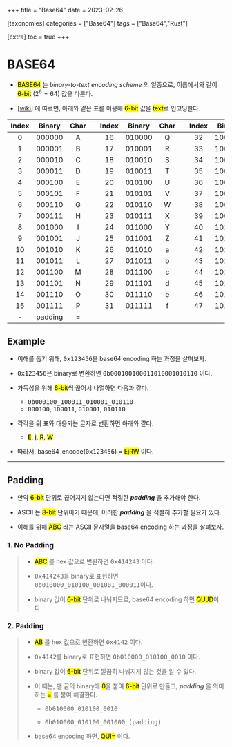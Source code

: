 +++
title = "Base64"
date = 2023-02-26

[taxonomies]
categories = ["Base64"]
tags = ["Base64","Rust"]

[extra]
toc = true
+++

# BASE64

- <mark>BASE64</mark> 는 *binary-to-text encoding scheme* 의 일종으로, 이름에서와 같이 <mark>6-bit</mark> ($2^6 = 64$) 값을 다룬다.

- [[wiki](https://en.wikipedia.org/wiki/Base64)] 에 따르면, 아래와 같은 표를 이용해 <mark>6-bit</mark> 값을 <mark>text</mark>로 인코딩한다.

<center>

|Index|Binary|Char||Index|Binary|Char||Index|Binary|Char||Index|Binary|Char|
|:---:|:---:|:---:|:---:|:---:|:---:|:---:|:---:|:---:|:---:|:---:|:---:|:---:|:---:|:---:|
|0|000000|A||16|010000|Q| |32|100000|g| |48|110000|w||
|1|000001|B| |17|010001|R| |33|100001|h| |49|110001|x| |
|2|000010|C| |18|010010|S| |34|100010|i| |50|110010|y| |
|3|000011|D| |19|010011|T| |35|100011|j| |51|110011|z| |
|4|000100|E| |20|010100|U| |36|100100|k| |52|110100|0| |
|5|000101|F| |21|010101|V| |37|100101|l| |53|110101|1| |
|6|000110|G| |22|010110|W| |38|100110|m| |54|110110|2| |
|7|000111|H| |23|010111|X| |39|100111|n| |55|110111|3| |
|8|001000|I| |24|011000|Y| |40|101000|o| |56|111000|4| |
|9|001001|J| |25|011001|Z| |41|101001|p| |57|111001|5| |
|10|001010|K| |26|011010|a| |42|101010|q||58|111010|6| |
|11|001011|L| |27|011011|b| |43|101011|r||59|111011|7| |
|12|001100|M| |28|011100|c| |44|101100|s||60|111100|8| |
|13|001101|N| |29|011101|d| |45|101101|t||61|111101|8| |
|14|001110|O| |30|011110|e| |46|101110|u||62|111110|+| |
|15|001111|P| |31|011111|f| |47|101111|v||63|111111|/| |
|-|padding|=|

</center>

## Example

- 이해를 돕기 위해, <kbd>0x123456</kbd>을 base64 encoding 하는 과정을 살펴보자.

- <kbd>0x123456</kbd>은 binary로 변환하면 <kbd>0b000100100011010001010110</kbd> 이다. 

- 가독성을 위해 <mark>6-bit</mark>씩 끊어서 나열하면 다음과 같다.
    - <kbd>0b000100_100011_010001_010110</kbd>
    - <kbd>000100</kbd>, <kbd>100011</kbd>, <kbd>010001</kbd>, <kbd>010110</kbd>

- 각각을 위 표와 대응되는 글자로 변환하면 아래와 같다.
    - <mark>E</mark>, <mark>j</mark>, <mark>R</mark>, <mark>W</mark>

- 따라서, base64_encode(<kbd>0x123456</kbd>) = <mark>EjRW</mark> 이다.

---

## Padding

- 만약 <mark>6-bit</mark> 단위로 끊어지지 않는다면 적절한 ***padding*** 을 추가해야 한다.

- ASCII 는 <mark>8-bit</mark> 단위이기 때문에, 이러한 ***padding*** 을 적절히 추가할 필요가 있다.

- 이해를 위해 <mark>ABC</mark> 라는 ASCII 문자열을 base64 encoding 하는 과정을 살펴보자.

### 1. No Padding

> - <mark>ABC</mark> 를 hex 값으로 변환하면 <kbd>0x414243</kbd> 이다.
>
> - <kbd>0x414243</kbd>을 binary로 표현하면 <kbd>0b010000_010100_001001_000011</kbd>이다.
>
> - binary 값이 <mark>6-bit</mark> 단위로 나눠지므로, base64 encoding 하면 <mark>QUJD</mark>이다. 

### 2. Padding

> - <mark>AB</mark> 를 hex 값으로 변환하면 <kbd>0x4142</kbd> 이다.
> 
> - <kbd>0x4142</kbd>를 binary로 표현하면 <kbd>0b010000_010100_0010</kbd> 이다.
> 
> - binary 값이 <mark>6-bit</mark> 단위로 깔끔히 나눠지지 않는 것을 알 수 있다.
>
> - 이 때는, 맨 끝의 binary에 <mark>0</mark>을 붙여 <mark>6-bit</mark> 단위로 만들고, ***padding*** 을 의미하는 <mark>=</mark> 를 붙여 해결한다.
> 
>     - <kbd>0b010000_010100_0010</kbd>
> 
>     - <kbd>0b010000_010100_001000_(padding)</kbd>
>
> - base64 encoding 하면, <mark>QUI=</mark> 이다.
